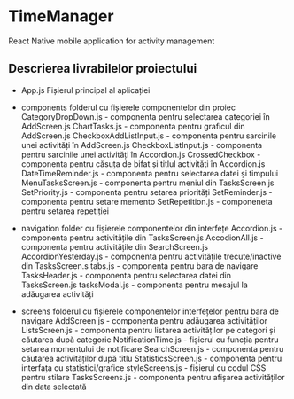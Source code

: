# TimeManager
React Native mobile application for activity management

## Descrierea livrabilelor proiectului

* App.js 
Fișierul principal al aplicației

* components
folderul cu fișierele componentelor din  proiec
    CategoryDropDown.js - componenta pentru selectarea categoriei în AddScreen.js
    ChartTasks.js - componenta pentru graficul din AddScreen.js
    CheckboxAddListInput.js - componenta pentru sarcinile unei activități în AddScreen.js
    CheckboxListInput.js - componenta pentru sarcinile unei activități în Accordion.js
    CrossedCheckbox - componenta pentru căsuța de bifat și titlul activități în Accordion.js
    DateTimeReminder.js - componenta pentru selectarea datei și timpului
    MenuTasksScreen.js - componenta pentru meniul din TasksScreen.js
    SetPriority.js - componenta pentru setarea priorități
    SetReminder.js - componenta pentru setare memento
    SetRepetition.js - componeneta pentru setarea repetiției
    
* navigation 
folder cu fișierele componentelor din interfețe
    Accordion.js - componenta pentru activitățile din TasksScreen.js
    AccodionAll.js - componenta pentru activitățile din SearchScreen.js
    AccordionYesterday.js - componenta pentru activitățile trecute/inactive din TasksScreen.s
    tabs.js - componenta pentru bara de navigare
    TasksHeader.js - componenta pentru selectarea datei din TasksScreen.js
    tasksModal.js - componenta pentru mesajul la adăugarea activități
    
* screens
folderul cu fișierele componentelor interfețelor pentru bara de navigare
    AddScreen.js - componenta pentru adăugarea activităților
    ListsScreen.js - componenta pentru listarea activităților pe categori și căutarea după categorie
    NotificationTime.js - fișierul cu funcția pentru setarea momentului de notificare
    SearchScreen.js - componenta pentru căutarea activităților după titlu
    StatisticsScreen.js - componenta pentru interfața cu statistici/grafice
    styleScreens.js - fișierul cu codul CSS pentru stilare
    TasksScreens.js - componenta pentru afișarea activităților din data selectată
